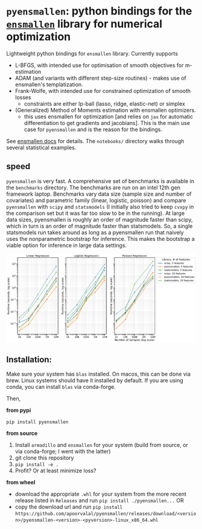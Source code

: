 # `pyensmallen`: python bindings for the [`ensmallen`](https://ensmallen.org/) library for numerical optimization


Lightweight python bindings for `ensmallen` library. Currently supports
+ L-BFGS, with intended use for optimisation of smooth objectives for m-estimation
+ ADAM (and variants with different step-size routines) - makes use of ensmallen's templatization.
+ Frank-Wolfe, with intended use for constrained optimization of smooth losses
  - constraints are either lp-ball (lasso, ridge, elastic-net) or simplex
+ (Generalized) Method of Moments estimation with ensmallen optimizers.
  - this uses ensmallen for optimization [and relies on `jax` for automatic differentiation to get gradients and jacobians]. This is the main use case for `pyensmallen` and is the reason for the bindings.

See [ensmallen docs](https://ensmallen.org/docs.html) for details. The `notebooks/` directory walks through several statistical examples.

## speed
`pyensmallen` is very fast. A comprehensive set of benchmarks is available in the `benchmarks` directory. The benchmarks are run on an intel 12th gen framework laptop. Benchmarks vary data size (sample size and number of covariates) and parametric family (linear, logistic, poisson) and compare `pyensmallen` with `scipy` and `statsmodels` (I initially also tried to keep `cvxpy` in the comparison set but it was far too slow to be in the running). At large data sizes, pyensmallen is roughly an order of magnitude faster than scipy, which in turn is an order of magnitude faster than statsmodels. So, a single statsmodels run takes around as long as a pyensmallen run that naively uses the nonparametric bootstrap for inference. This makes the bootstrap a viable option for inference in large data settings.

![](benchmarks/library_performance_comparison.png)

## Installation:

Make sure your system has `blas` installed. On macos, this can be done via brew. Linux systems should have it installed by default. If you are using conda, you can install `blas` via conda-forge.

Then,

__from pypi__

```
pip install pyensmallen
```

__from source__
1. Install `armadillo` and `ensmallen` for your system (build from source, or via conda-forge; I went with the latter)
2. git clone this repository
3. `pip install -e .`
4. Profit? Or at least minimize loss?

__from wheel__
- download the appropriate `.whl` for your system from the more recent release listed in `Releases` and run `pip install ./pyensmallen...` OR
- copy the download url and run `pip install https://github.com/apoorvalal/pyensmallen/releases/download/<version>/pyensmallen-<version>-<pyversion>-linux_x86_64.whl`
